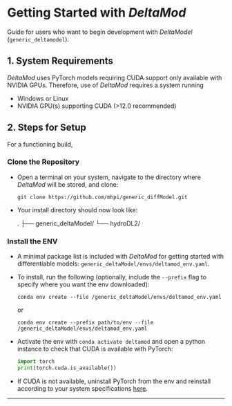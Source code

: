 # Getting Started with *DeltaMod*

Guide for users who want to begin development with *DeltaModel* (`generic_deltamodel`).

## 1. System Requirements

*DeltaMod* uses PyTorch models requiring CUDA support only available with NVIDIA GPUs. Therefore, use of *DeltaMod* requires a system running 
- Windows or Linux
- NVIDIA GPU(s) supporting CUDA (>12.0 recommended)


## 2. Steps for Setup

For a functioning build, 

### Clone the Repository
- Open a terminal on your system, navigate to the directory where *DeltaMod* will be stored, and clone:
  
    ```shell
    git clone https://github.com/mhpi/generic_diffModel.git
    ```
- Your install directory should now look like:

    .
    ├── generic_deltaModel/
    └── hydroDL2/ 

### Install the ENV
- A minimal package list is included with *DeltaMod* for getting started with differentiable models: `generic_deltaModel/envs/deltamod_env.yaml`.
- To install, run the following (optionally, include the `--prefix` flag to specify where you want the env downloaded):
     ```shell
     conda env create --file /generic_deltaModel/envs/deltamod_env.yaml
     ```
     or
  
     ```shell
     conda env create --prefix path/to/env --file /generic_deltaModel/envs/deltamod_env.yaml
     ```
- Activate the env with `conda activate deltamod` and open a python instance to check that CUDA is available with PyTorch:
     ```python
     import torch
     print(torch.cuda.is_available())
     ```
- If CUDA is not available, uninstall PyTorch from the env and reinstall according to your system specifications [here](https://pytorch.org/get-started/locally/).

---

